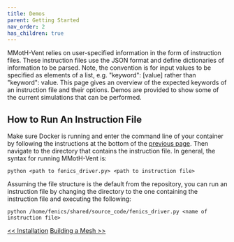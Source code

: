 ```yaml
---
title: Demos
parent: Getting Started
nav_order: 2
has_children: true
---
```


MMotH-Vent relies on user-specified information in the form of instruction files. These instruction files use the JSON format and define dictionaries of information to be parsed. Note, the convention is for input values to be specified as elements of a list, e.g. "keyword": [value] rather than "keyword": value. This page gives an overview of the expected keywords of an instruction file and their options. Demos are provided to show some of the current simulations that can be performed.  

How to Run An Instruction File
------------------------------
Make sure Docker is running and enter the command line of your container by following the instructions at the bottom of the [previous page](../installation/installation.md#enter-container-command-line). Then navigate to the directory that contains the instruction file. In general, the syntax for running MMotH-Vent is:

```
python <path to fenics_driver.py> <path to instruction file>
```

Assuming the file structure is the default from the repository, you can run an instruction file by changing the directory to the one containing the instruction file and executing the following:  

```
python /home/fenics/shared/source_code/fenics_driver.py <name of instruction file>
```

<a href="../installation/installation.html" class="btn btn--primary"><< Installation</a>
<a href="../creating_input_files/fenics_input_readme.html" class="btn btn--primary">Building a Mesh >></a>
